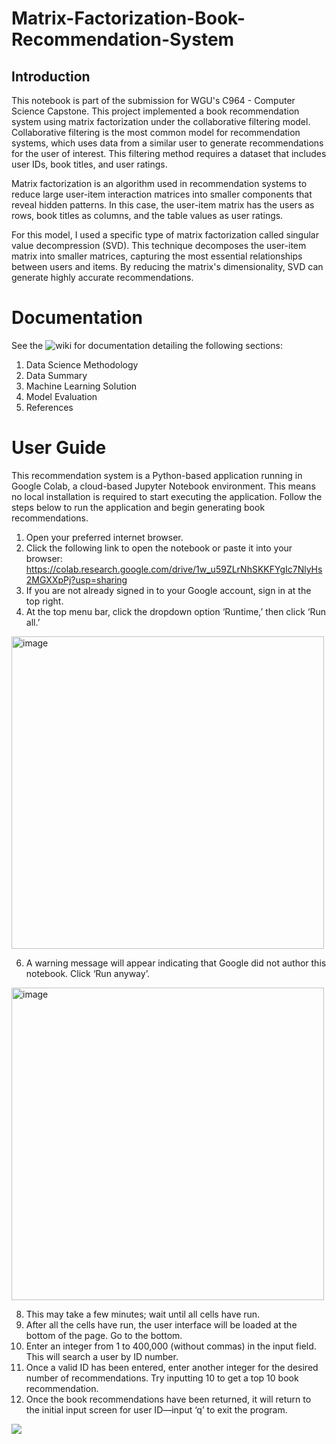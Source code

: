 # Matrix-Factorization-Book-Recommendation-System

## Introduction ##
This notebook is part of the submission for WGU's C964 - Computer Science Capstone. This project implemented a book recommendation system using matrix factorization under the collaborative filtering model. Collaborative filtering is the most common model for recommendation systems, which uses data from a similar user to generate recommendations for the user of interest. This filtering method requires a dataset that includes user IDs, book titles, and user ratings.

Matrix factorization is an algorithm used in recommendation systems to reduce large user-item interaction matrices into smaller components that reveal hidden patterns. In this case, the user-item matrix has the users as rows, book titles as columns, and the table values as user ratings.

For this model, I used a specific type of matrix factorization called singular value decompression (SVD). This technique decomposes the user-item matrix into smaller matrices, capturing the most essential relationships between users and items. By reducing the matrix's dimensionality, SVD can generate highly accurate recommendations.

# Documentation
See the ![wiki](https://github.com/kuneus/Matrix-Factorization-Book-Recommendation-System/wiki) for documentation detailing the following sections:
1. Data Science Methodology
2. Data Summary
3. Machine Learning Solution
4. Model Evaluation
5. References


# User Guide
This recommendation system is a Python-based application running in Google Colab, a cloud-based Jupyter Notebook environment. This means no local installation is required to start executing the application. Follow the steps below to run the application and begin generating book recommendations.

1.	Open your preferred internet browser.
2.	Click the following link to open the notebook or paste it into your browser:  https://colab.research.google.com/drive/1w_u59ZLrNhSKKFYgIc7NlyHs2MGXXpPj?usp=sharing 
3.	If you are not already signed in to your Google account, sign in at the top right.
4.	At the top menu bar, click the dropdown option ‘Runtime,’ then click ‘Run all.’ 
<img width="500" alt="image" src="https://github.com/user-attachments/assets/a3243fb4-6080-4c48-be2e-b256ba00f5b8" />

6.	A warning message will appear indicating that Google did not author this notebook. Click ‘Run anyway’. 
<img width="500" alt="image" src="https://github.com/user-attachments/assets/c4262c58-8c6d-486c-a5e7-ea92b662de2e" />

8.	This may take a few minutes; wait until all cells have run. 
9.	After all the cells have run, the user interface will be loaded at the bottom of the page. Go to the bottom.
10.	Enter an integer from 1 to 400,000 (without commas) in the input field. This will search a user by ID number.
11.	Once a valid ID has been entered, enter another integer for the desired number of recommendations. Try inputting 10 to get a top 10 book recommendation.
12.	Once the book recommendations have been returned, it will return to the initial input screen for user ID—input ‘q’ to exit the program.  

![](https://github.com/kuneus/gif-repo/blob/main/c964-book-recommendation-system/c964-project-demo.gif)
